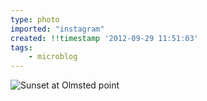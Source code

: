 ```yaml
---
type: photo
imported: "instagram"
created: !!timestamp '2012-09-29 11:51:03'
tags:
    - microblog
---
```

![Sunset at Olmsted point](/media/images/photos/2012/09/802587d6c115294205ec4d91abb16270.jpg)

